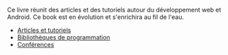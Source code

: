 Ce livre réunit des articles et des tutoriels autour du développement web et Android. Ce book est en évolution et s'enrichira au fil de l'eau.

* [Articles et tutoriels](articles.md)
* [Bibliothèques de programmation](libraries.md)
* [Conférences](talks.md)

